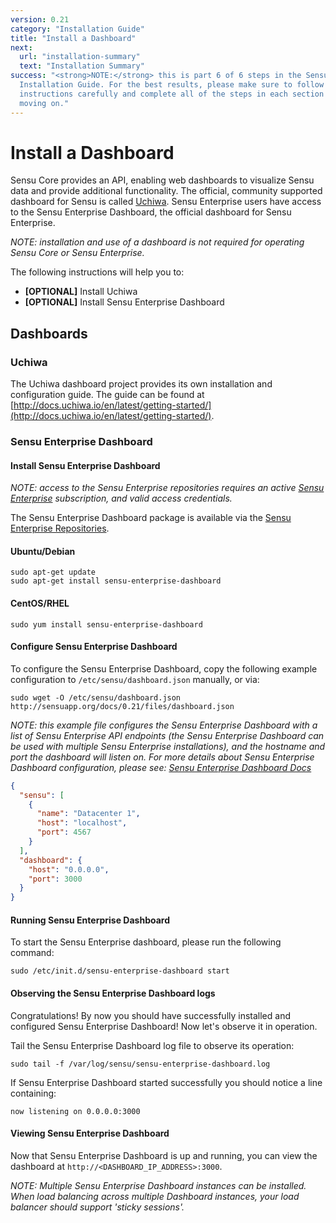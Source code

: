 ```yaml
---
version: 0.21
category: "Installation Guide"
title: "Install a Dashboard"
next:
  url: "installation-summary"
  text: "Installation Summary"
success: "<strong>NOTE:</strong> this is part 6 of 6 steps in the Sensu
  Installation Guide. For the best results, please make sure to follow the
  instructions carefully and complete all of the steps in each section before
  moving on."
---
```


# Install a Dashboard

Sensu Core provides an API, enabling web dashboards to visualize Sensu data and provide additional functionality. The official, community supported dashboard for Sensu is called [Uchiwa](http://uchiwa.io). Sensu Enterprise users have access to the Sensu Enterprise Dashboard, the official dashboard for Sensu Enterprise.

_NOTE: installation and use of a dashboard is not required for operating Sensu Core or Sensu Enterprise._

The following instructions will help you to:

- **[OPTIONAL]** Install Uchiwa
- **[OPTIONAL]** Install Sensu Enterprise Dashboard

## Dashboards

### Uchiwa

The Uchiwa dashboard project provides its own installation and configuration guide. The guide can be found at [http://docs.uchiwa.io/en/latest/getting-started/](http://docs.uchiwa.io/en/latest/getting-started/).

### Sensu Enterprise Dashboard

#### Install Sensu Enterprise Dashboard

_NOTE: access to the Sensu Enterprise repositories requires an active [Sensu Enterprise](http://sensuapp.org/enterprise#pricing) subscription, and valid access credentials._

The Sensu Enterprise Dashboard package is available via the [Sensu Enterprise Repositories](install-repositories#enterprise-installation).

#### Ubuntu/Debian

~~~ shell
sudo apt-get update
sudo apt-get install sensu-enterprise-dashboard
~~~

#### CentOS/RHEL

~~~ shell
sudo yum install sensu-enterprise-dashboard
~~~

#### Configure Sensu Enterprise Dashboard

To configure the Sensu Enterprise Dashboard, copy the following example configuration to `/etc/sensu/dashboard.json` manually, or via:

~~~ shell
sudo wget -O /etc/sensu/dashboard.json http://sensuapp.org/docs/0.21/files/dashboard.json
~~~

_NOTE: this example file configures the Sensu Enterprise Dashboard with a list of Sensu Enterprise API endpoints (the Sensu Enterprise Dashboard can be used with multiple Sensu Enterprise installations), and the hostname and port the dashboard will listen on. For more details about Sensu Enterprise Dashboard configuration, please see: [Sensu Enterprise Dashboard Docs](enterprise-dashboard-overview)_

~~~ json
{
  "sensu": [
    {
      "name": "Datacenter 1",
      "host": "localhost",
      "port": 4567
    }
  ],
  "dashboard": {
    "host": "0.0.0.0",
    "port": 3000
  }
}
~~~

#### Running Sensu Enterprise Dashboard

To start the Sensu Enterprise dashboard, please run the following command:

~~~ shell
sudo /etc/init.d/sensu-enterprise-dashboard start
~~~

#### Observing the Sensu Enterprise Dashboard logs

Congratulations! By now you should have successfully installed and configured Sensu Enterprise Dashboard! Now let's observe it in operation.

Tail the Sensu Enterprise Dashboard log file to observe its operation:

~~~ shell
sudo tail -f /var/log/sensu/sensu-enterprise-dashboard.log
~~~

If Sensu Enterprise Dashboard started successfully you should notice a line containing:

~~~
now listening on 0.0.0.0:3000
~~~

#### Viewing Sensu Enterprise Dashboard

Now that Sensu Enterprise Dashboard is up and running, you can view the dashboard at `http://<DASHBOARD_IP_ADDRESS>:3000`.

_NOTE: Multiple Sensu Enterprise Dashboard instances can be installed. When load balancing across multiple Dashboard instances, your load balancer should support 'sticky sessions'._
